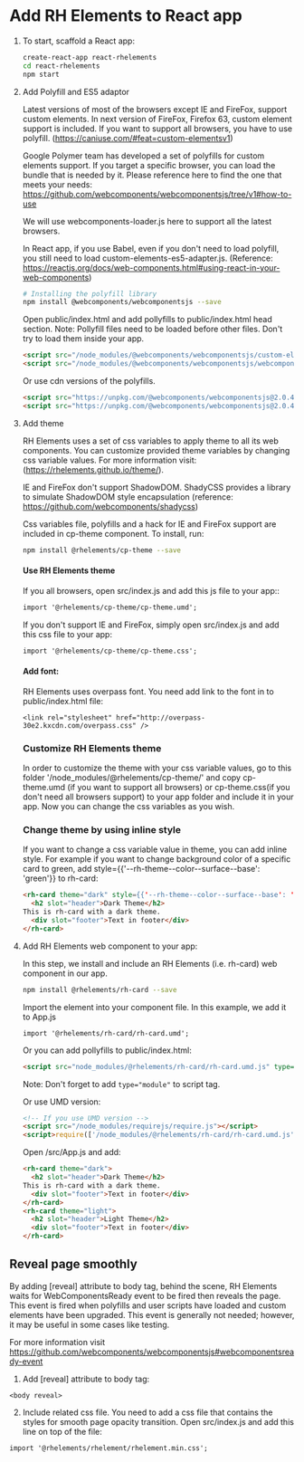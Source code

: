 # Add RH Elements to React app

1. To start, scaffold a React app:

    ```bash
    create-react-app react-rhelements
    cd react-rhelements
    npm start
    ```

2. Add Polyfill and ES5 adaptor

    Latest versions of most of the browsers except IE and FireFox, support custom elements. In next version of FireFox, Firefox  63, custom element support is included. If you want to support all browsers, you have to use polyfill. (https://caniuse.com/#feat=custom-elementsv1)

    Google Polymer team has developed a set of polyfills for custom elements support. If you target a specific browser, you can load the bundle that is needed by it. Please reference here to find the one that meets your needs: https://github.com/webcomponents/webcomponentsjs/tree/v1#how-to-use

    We will use webcomponents-loader.js here to support all the latest browsers.

    In React app, if you use Babel, even if you don't need to load polyfill, you still need to load custom-elements-es5-adapter.js. (Reference: https://reactjs.org/docs/web-components.html#using-react-in-your-web-components)

    ```bash
    # Installing the polyfill library
    npm install @webcomponents/webcomponentsjs --save
    ```

    Open public/index.html and add pollyfills to public/index.html head section.
    Note: Pollyfill files need to be loaded before other files. Don't try to load them inside your app.

    ```html
    <script src="/node_modules/@webcomponents/webcomponentsjs/custom-elements-es5-adapter.js"></script>
    <script src="/node_modules/@webcomponents/webcomponentsjs/webcomponents-loader.js"></script>
    ```

    Or use cdn versions of the polyfills.

    ```html
    <script src="https://unpkg.com/@webcomponents/webcomponentsjs@2.0.4/webcomponents-loader.js"></script>
    <script src="https://unpkg.com/@webcomponents/webcomponentsjs@2.0.4/custom-elements-es5-adapter.js"></script>
    ```

3. Add theme

    RH Elements uses a set of css variables to apply theme to all its web components. You can customize provided theme variables by changing css variable values. For more information visit: (https://rhelements.github.io/theme/).

    IE and FireFox don't support ShadowDOM. ShadyCSS provides a library to simulate ShadowDOM style encapsulation (reference: https://github.com/webcomponents/shadycss)

    Css variables file, polyfills and a hack for IE and FireFox support are included in cp-theme component. To install, run:

    ```bash
    npm install @rhelements/cp-theme --save
    ```

    #### Use RH Elements theme

    If you all browsers, open src/index.js and add this js file to your app::
    ```html
    import '@rhelements/cp-theme/cp-theme.umd';
    ```

    If you don't support IE and FireFox, simply open src/index.js and add this css file to your app:
    ```html
    import '@rhelements/cp-theme/cp-theme.css';
    ```

    #### Add font:
    RH Elements uses overpass font. You need add link to the font in to public/index.html file:

    ```
    <link rel="stylesheet" href="http://overpass-30e2.kxcdn.com/overpass.css" />
    ```

    ### Customize RH Elements theme
    In order to customize the theme with your css variable values, go to this folder
    '/node_modules/@rhelements/cp-theme/' and copy cp-theme.umd (if you want to support all browsers) or cp-theme.css(if you don't need all browsers support) to your app folder and include it in your app. Now you can change the css variables as you wish.


    ### Change theme by using inline style

      If you want to change a css variable value in theme, you can add inline style. For example if you want to change background color of a specific card to green, add style={{'--rh-theme--color--surface--base': 'green'}} to rh-card:

      ```html
      <rh-card theme="dark" style={{'--rh-theme--color--surface--base': 'green'}}>
        <h2 slot="header">Dark Theme</h2>
      This is rh-card with a dark theme.
        <div slot="footer">Text in footer</div>
      </rh-card>
      ```


4. Add RH Elements web component to your app:

    In this step, we install and include an RH Elements (i.e. rh-card) web component in our app.

    ```bash
    npm install @rhelements/rh-card --save
    ```

    Import the element into your component file. In this example, we add it to App.js

    ```
    import '@rhelements/rh-card/rh-card.umd';
    ```

    Or you can add pollyfills to public/index.html:
    ```html
    <script src="node_modules/@rhelements/rh-card/rh-card.umd.js" type="module"></script>
    ```
    Note: Don't forget to add `type="module"` to script tag.

    Or use UMD version:

    ```html
    <!-- If you use UMD version -->
    <script src="/node_modules/requirejs/require.js"></script>
    <script>require(['/node_modules/@rhelements/rh-card/rh-card.umd.js'])</script>
    ```

    Open /src/App.js and add:

    ```html
    <rh-card theme="dark">
      <h2 slot="header">Dark Theme</h2>
    This is rh-card with a dark theme.
      <div slot="footer">Text in footer</div>
    </rh-card>
    <rh-card theme="light">
      <h2 slot="header">Light Theme</h2>
      <div slot="footer">Text in footer</div>
    </rh-card>
    ```

## Reveal page smoothly

By adding [reveal] attribute to body tag, behind the scene, RH Elements waits for WebComponentsReady event to be fired then reveals the page. This event is fired when polyfills and user scripts have loaded and custom elements have been upgraded. This event is generally not needed; however, it may be useful in some cases like testing.

For more information visit https://github.com/webcomponents/webcomponentsjs#webcomponentsready-event

1. Add [reveal] attribute to body tag:

  `<body reveal>`

2. Include related css file.
  You need to add a css file that contains the styles for smooth page opacity transition. Open src/index.js and add this line on top of the file:
  ```
  import '@rhelements/rhelement/rhelement.min.css';
  ```
